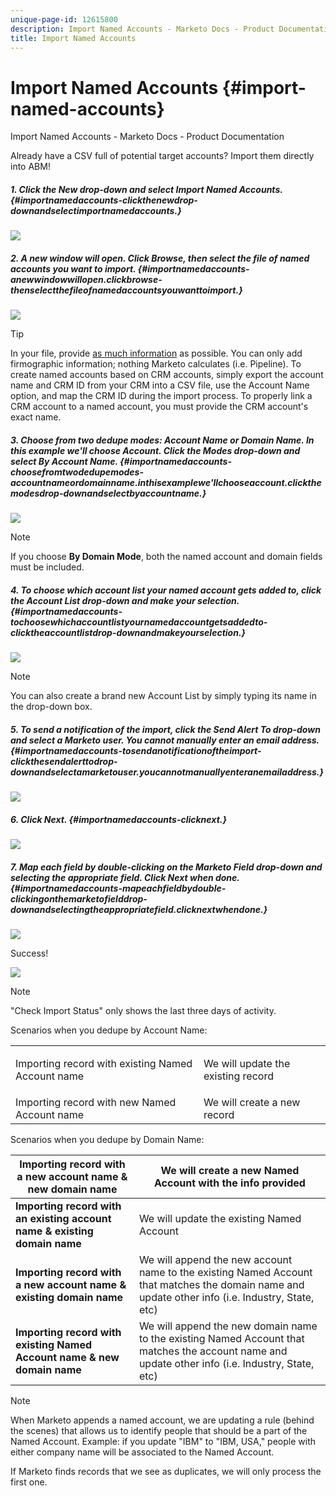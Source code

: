 ```yaml
---
unique-page-id: 12615800
description: Import Named Accounts - Marketo Docs - Product Documentation
title: Import Named Accounts
---
```


# Import Named Accounts {#import-named-accounts}

Import Named Accounts - Marketo Docs - Product Documentation

Already have a CSV full of potential target accounts? Import them directly into ABM!

##### 1. Click the New drop-down and select Import Named Accounts. {#importnamedaccounts-clickthenewdrop-downandselectimportnamedaccounts.}

![](assets/inaone.png)

##### 2. A new window will open. Click Browse, then select the file of named accounts you want to import. {#importnamedaccounts-anewwindowwillopen.clickbrowse-thenselectthefileofnamedaccountsyouwanttoimport.}

![](assets/inatwo.png)

>[!TIP]
>
>In your file, provide [as much information](http://docs.marketo.com/display/DOCS/Named+Account+Overview#NamedAccountOverview-NamedAccountAttributes) as possible. You can only add firmographic information; nothing Marketo calculates (i.e. Pipeline). To create named accounts based on CRM accounts, simply export the account name and CRM ID from your CRM into a CSV file, use the Account Name option, and map the CRM ID during the import process. To properly link a CRM account to a named account, you must provide the CRM account's exact name.

##### 3. Choose from two dedupe modes: Account Name or Domain Name. In this example we'll choose Account. Click the Modes drop-down and select By Account Name. {#importnamedaccounts-choosefromtwodedupemodes-accountnameordomainname.inthisexamplewe'llchooseaccount.clickthemodesdrop-downandselectbyaccountname.}

![](assets/inathree.png)

>[!NOTE]
>
>If you choose **By Domain Mode**, both the named account and domain fields must be included.

##### 4. To choose which account list your named account gets added to, click the Account List drop-down and make your selection. {#importnamedaccounts-tochoosewhichaccountlistyournamedaccountgetsaddedto-clicktheaccountlistdrop-downandmakeyourselection.}

![](assets/inafour.png)

>[!NOTE]
>
>You can also create a brand new Account List by simply typing its name in the drop-down box.

##### 5. To send a notification of the import, click the Send Alert To drop-down and select a Marketo user. You *cannot* manually enter an email address. {#importnamedaccounts-tosendanotificationoftheimport-clickthesendalerttodrop-downandselectamarketouser.youcannotmanuallyenteranemailaddress.}

![](assets/inafive-2.png)

##### 6. Click Next. {#importnamedaccounts-clicknext.}

![](assets/inasix-2.png)

##### 7. Map each field by double-clicking on the Marketo Field drop-down and selecting the appropriate field. Click Next when done. {#importnamedaccounts-mapeachfieldbydouble-clickingonthemarketofielddrop-downandselectingtheappropriatefield.clicknextwhendone.}

![](assets/inaseven.png)

Success!

![](assets/inanine.png)

>[!NOTE]
>
>"Check Import Status" only shows the last three days of activity.

Scenarios when you dedupe by Account Name: 

<table class="confluenceTable"> 
 <tbody> 
  <tr> 
   <td>Importing record with existing Named Account name</td> 
   <td><p>We will update the existing record</p></td> 
  </tr> 
  <tr> 
   <td>Importing record with new Named Account name</td> 
   <td>We will create a new record</td> 
  </tr> 
 </tbody> 
</table>

Scenarios when you dedupe by Domain Name:

| **Importing record with a new account name & new domain name** |We will create a new Named Account with the info provided |
|---|---|
| **Importing record with an existing account name & existing domain name** |We will update the existing Named Account |
| **Importing record with a new account name & existing domain name** |We will append the new account name to the existing Named Account that matches the domain name and update other info (i.e. Industry, State, etc) |
| **Importing record with existing Named Account name & new domain name** |We will append the new domain name to the existing Named Account that matches the account name and update other info (i.e. Industry, State, etc) |

>[!NOTE]
>
>When Marketo appends a named account, we are updating a rule (behind the scenes) that allows us to identify people that should be a part of the Named Account. Example: if you update "IBM" to "IBM, USA," people with either company name will be associated to the Named Account.

If Marketo finds records that we see as duplicates, we will only process the first one.
